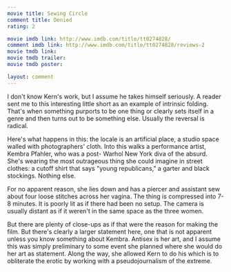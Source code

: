 ```yaml
---
movie title: Sewing Circle
comment title: Denied
rating: 2

movie imdb link: http://www.imdb.com/title/tt0274828/
comment imdb link: http://www.imdb.com/title/tt0274828/reviews-2
movie tmdb link: 
movie tmdb trailer: 
movie tmdb poster: 

layout: comment
---
```


I don't know Kern's work, but I assume he takes himself seriously. A reader sent me to this interesting little short as an example of intrinsic folding. That's when something purports to be one thing or clearly sets itself in a genre and then turns out to be something else. Usually the reversal is radical.

Here's what happens in this: the locale is an artificial place, a studio space walled with photographers' cloth. Into this walks a performance artist, Kembra Pfahler, who was a post- Warhol New York diva of the absurd. She's wearing the most outrageous thing she could imagine in street clothes: a cutoff shirt that says "young republicans," a garter and black stockings. Nothing else.

For no apparent reason, she lies down and has a piercer and assistant sew about four loose stitches across her vagina. The thing is compressed into 7-8 minutes. It is poorly lit as if there had been no setup. The camera is usually distant as if it weren't in the same space as the three women.

But there are plenty of close-ups as if that were the reason for making the film. But there's clearly a larger statement here, one that is not apparent unless you know something about Kembra. Antisex is her art, and I assume this was simply preliminary to some event she planned where she would do her art as statement. Along the way, she allowed Kern to do his which is to obliterate the erotic by working with a pseudojournalism of the extreme.